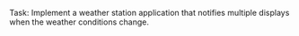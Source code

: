 Task: Implement a weather station application that notifies multiple displays when the weather conditions change.